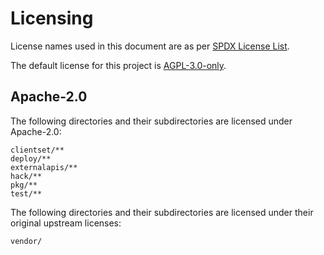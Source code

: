 # Licensing

License names used in this document are as per [SPDX License List](https://spdx.org/licenses/).

The default license for this project is [AGPL-3.0-only](LICENSE).

## Apache-2.0

The following directories and their subdirectories are licensed under Apache-2.0:

```
clientset/**
deploy/**
externalapis/**
hack/**
pkg/**
test/**
```

The following directories and their subdirectories are licensed under their original upstream licenses:

```
vendor/
```